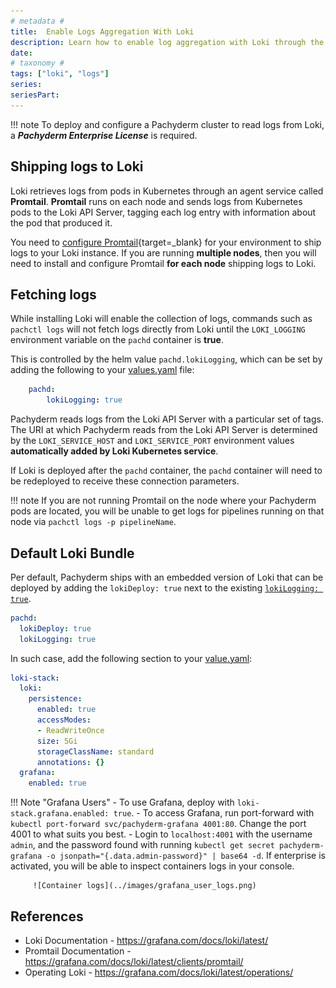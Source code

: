 ```yaml
---
# metadata # 
title:  Enable Logs Aggregation With Loki
description: Learn how to enable log aggregation with Loki through the Promtail agent service.
date: 
# taxonomy #
tags: ["loki", "logs"]
series:
seriesPart:
--- 
```


!!! note 
    To deploy and configure a Pachyderm cluster
    to read logs from Loki,
    a ***Pachyderm Enterprise License*** is required. 

## Shipping logs to Loki

Loki retrieves logs from pods in Kubernetes through
an agent service called **Promtail**. 
**Promtail** runs on each node and
sends logs from Kubernetes pods to the Loki API Server,
tagging each log entry with information
about the pod that produced it. 

You need to [configure Promtail](https://grafana.com/docs/loki/latest/clients/promtail/configuration/){target=_blank} for your environment
to ship logs to your Loki instance. 
If you are running **multiple nodes**, 
then you will need to install and configure Promtail
**for each node** shipping logs to Loki.


## Fetching logs

While installing Loki will enable the collection of logs, commands such as `pachctl logs` will not fetch logs directly
from Loki until the `LOKI_LOGGING` environment variable on the `pachd` container is **true**.

This is controlled by the helm value `pachd.lokiLogging`, which can be set by adding the following to your [values.yaml](../../../reference/helm-values/) file:

```yaml
    pachd:
        lokiLogging: true
```

Pachyderm reads logs from the Loki API Server with a particular set of tags. 
The URI at which Pachyderm reads from the Loki API Server is determined by the `LOKI_SERVICE_HOST` and `LOKI_SERVICE_PORT` environment values **automatically added by Loki Kubernetes service**. 

If Loki is deployed after the `pachd` container,
the `pachd` container will need to be redeployed to receive these connection parameters.

!!! note 
    If you are not running Promtail on the node 
    where your Pachyderm pods are located, you
    will be unable to get logs for pipelines running
    on that node via `pachctl logs -p pipelineName`.

## Default Loki Bundle 

Per default, Pachyderm ships with an embedded version of Loki that can be deployed by adding the `lokiDeploy: true` next to the existing [`lokiLogging: true`](#fetching-logs).

```yaml
pachd:
  lokiDeploy: true
  lokiLogging: true
```

In such case, add the following section to your [value.yaml](https://github.com/pachyderm/pachyderm/blob/master/etc/helm/pachyderm/values.yaml#L184-L195):

```yaml  
loki-stack:
  loki:
    persistence:
      enabled: true
      accessModes:
      - ReadWriteOnce
      size: 5Gi
      storageClassName: standard
      annotations: {}
  grafana:
    enabled: true
```

!!! Note "Grafana Users"
       - To use Grafana, deploy with `loki-stack.grafana.enabled: true`.
       - To access Grafana, run port-forward with `kubectl port-forward svc/pachyderm-grafana 4001:80`. Change the port 4001 to what suits you best.
       - Login to `localhost:4001` with the username `admin`, and the password found with running `kubectl get secret pachyderm-grafana -o jsonpath="{.data.admin-password}" | base64 -d`.
         If enterprise is activated, you will be able to inspect containers logs in your console.
       
         ![Container logs](../images/grafana_user_logs.png)


    
## References

* Loki Documentation - https://grafana.com/docs/loki/latest/
* Promtail Documentation - https://grafana.com/docs/loki/latest/clients/promtail/
* Operating Loki - https://grafana.com/docs/loki/latest/operations/
